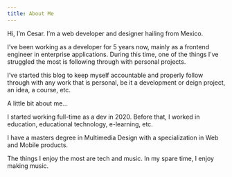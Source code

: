 ```yaml
---
title: About Me
---
```


Hi, I’m Cesar. I’m a web developer and designer hailing from Mexico.

I’ve been working as a developer for 5 years now, mainly as a frontend engineer in enterprise applications. During this time, one of the things I’ve struggled the most is following through with personal projects.

I’ve started this blog to keep myself accountable and properly follow through with any work that is personal, be it a development or deign project, an idea, a course, etc.

A little bit about me…

I started working full-time as a dev in 2020. Before that, I worked in education, educational technology, e-learning, etc.

I have a masters degree in Multimedia Design with a specialization in Web and Mobile products.

The things I enjoy the most are tech and music. In my spare time, I enjoy making music.
